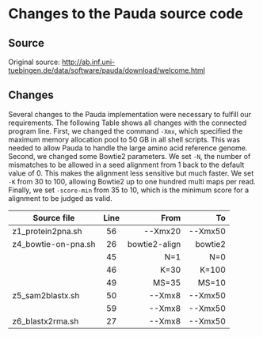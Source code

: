 # Changes to the Pauda source code

## Source
Original source: http://ab.inf.uni-tuebingen.de/data/software/pauda/download/welcome.html

## Changes
Several changes to the Pauda implementation were necessary
to fulfill our requirements. The following Table shows all
changes with the connected program line. First, we changed the command
`-Xmx`, which specified the maximum memory allocation pool to 50 GB
in all shell scripts. This was needed to allow Pauda to handle the large
amino acid reference genome. Second, we changed some Bowtie2 parameters. We
set `-N`, the number of mismatches to be allowed in a seed alignment
from 1 back to the default value of 0. This makes the alignment less
sensitive but much faster. We set `-K` from 30 to 100, allowing
Bowtie2 up to one hundred multi maps per read. Finally, we set
`-score-min` from 35 to 10, which is the minimum score for a
alignment to be judged as valid.

| Source file  | Line          | From  | To   |
|------------- |:-------------:| -----:|-----:|
| z1\_protein2pna.sh | 56 | --Xmx20 | --Xmx50|
| z4\_bowtie-on-pna.sh | 26 | bowtie2-align | bowtie2|
| | 45 | N=1 | N=0|
| | 46 | K=30 | K=100|
| | 49 | MS=35 | MS=10| 
| z5\_sam2blastx.sh | 50 | --Xmx8 | --Xmx50|
| | 59 | --Xmx8 | --Xmx50|
| z6\_blastx2rma.sh | 27 | --Xmx8 | --Xmx50|


